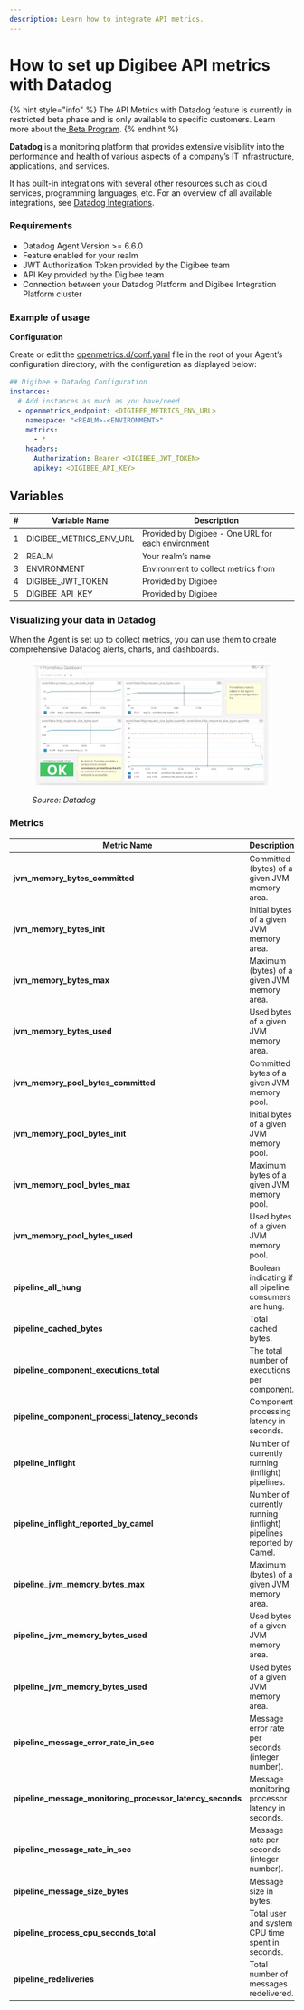 ```yaml
---
description: Learn how to integrate API metrics.
---
```


# How to set up Digibee API metrics with Datadog

{% hint style="info" %}
The API Metrics with Datadog feature is currently in restricted beta phase and is only available to specific customers. Learn more about the[ Beta Program](https://docs.digibee.com/documentation/general/beta-program).
{% endhint %}

**Datadog** is a monitoring platform that provides extensive visibility into the performance and health of various aspects of a company’s IT infrastructure, applications, and services.

It has built-in integrations with several other resources such as cloud services, programming languages, etc. For an overview of all available integrations, see [Datadog Integrations](https://docs.datadoghq.com/integrations/).

### Requirements

* Datadog Agent Version >= 6.6.0
* Feature enabled for your realm&#x20;
* JWT Authorization Token provided by the Digibee team
* API Key provided by the Digibee team
* Connection between your Datadog Platform and Digibee Integration Platform cluster

### Example of usage

**Configuration**

Create or edit the [openmetrics.d/conf.yaml](https://docs.datadoghq.com/integrations/openmetrics/#setup) file in the root of your Agent’s configuration directory, with the configuration as displayed below:

```yaml
## Digibee + Datadog Configuration
instances:
  # Add instances as much as you have/need
  - openmetrics_endpoint: <DIGIBEE_METRICS_ENV_URL>
    namespace: "<REALM>-<ENVIRONMENT>"
    metrics:
      - *
    headers:
      Authorization: Bearer <DIGIBEE_JWT_TOKEN>
      apikey: <DIGIBEE_API_KEY>

```

## **Variables**

| # | Variable Name              | Description                                        |
| - | -------------------------- | -------------------------------------------------- |
| 1 | DIGIBEE\_METRICS\_ENV\_URL | Provided by Digibee - One URL for each environment |
| 2 | REALM                      | Your realm’s name                                  |
| 3 | ENVIRONMENT                | Environment to collect metrics from                |
| 4 | DIGIBEE\_JWT\_TOKEN        | Provided by Digibee                                |
| 5 | DIGIBEE\_API\_KEY          | Provided by Digibee                                |

### Visualizing your data in Datadog

When the Agent is set up to collect metrics, you can use them to create comprehensive Datadog alerts, charts, and dashboards.

<figure><img src="../../.gitbook/assets/Datadog 2.png" alt=""><figcaption><p><em>Source: Datadog</em></p></figcaption></figure>

### Metrics

<table data-full-width="true"><thead><tr><th>Metric Name</th><th>Description</th><th>Type</th></tr></thead><tbody><tr><td><strong>jvm_memory_bytes_committed</strong></td><td>Committed (bytes) of a given JVM memory area.</td><td>Gauge</td></tr><tr><td><strong>jvm_memory_bytes_init</strong></td><td>Initial bytes of a given JVM memory area.</td><td>Gauge</td></tr><tr><td><strong>jvm_memory_bytes_max</strong></td><td>Maximum (bytes) of a given JVM memory area.</td><td>Gauge</td></tr><tr><td><strong>jvm_memory_bytes_used</strong></td><td>Used bytes of a given JVM memory area.</td><td>Gauge</td></tr><tr><td><strong>jvm_memory_pool_bytes_committed</strong></td><td>Committed bytes of a given JVM memory pool.</td><td>Gauge</td></tr><tr><td><strong>jvm_memory_pool_bytes_init</strong></td><td>Initial bytes of a given JVM memory pool.</td><td>Gauge</td></tr><tr><td><strong>jvm_memory_pool_bytes_max</strong></td><td>Maximum bytes of a given JVM memory pool.</td><td>Gauge</td></tr><tr><td><strong>jvm_memory_pool_bytes_used</strong></td><td>Used bytes of a given JVM memory pool.</td><td>Gauge</td></tr><tr><td><strong>pipeline_all_hung</strong></td><td>Boolean indicating if all pipeline consumers are hung.</td><td>Gauge</td></tr><tr><td><strong>pipeline_cached_bytes</strong></td><td>Total cached bytes.</td><td>Summary</td></tr><tr><td><strong>pipeline_component_executions_total</strong></td><td>The total number of executions per component.</td><td>Counter</td></tr><tr><td><strong>pipeline_component_processi_latency_seconds</strong></td><td>Component processing latency in seconds.</td><td>Summary</td></tr><tr><td><strong>pipeline_inflight</strong></td><td>Number of currently running (inflight) pipelines.</td><td>Gauge</td></tr><tr><td><strong>pipeline_inflight_reported_by_camel</strong></td><td>Number of currently running (inflight) pipelines reported by Camel.</td><td>Gauge</td></tr><tr><td><strong>pipeline_jvm_memory_bytes_max</strong></td><td>Maximum (bytes) of a given JVM memory area.</td><td>Gauge</td></tr><tr><td><strong>pipeline_jvm_memory_bytes_used</strong></td><td>Used bytes of a given JVM memory area.</td><td>Gauge</td></tr><tr><td><strong>pipeline_jvm_memory_bytes_used</strong></td><td>Used bytes of a given JVM memory area.</td><td>Gauge</td></tr><tr><td><strong>pipeline_message_error_rate_in_sec</strong></td><td>Message error rate per seconds (integer number).</td><td>Gauge</td></tr><tr><td><strong>pipeline_message_monitoring_processor_latency_seconds</strong></td><td>Message monitoring processor latency in seconds.</td><td>Counter</td></tr><tr><td><strong>pipeline_message_rate_in_sec</strong></td><td>Message rate per seconds (integer number).</td><td>Gauge</td></tr><tr><td><strong>pipeline_message_size_bytes</strong></td><td>Message size in bytes.</td><td>Summary</td></tr><tr><td><strong>pipeline_process_cpu_seconds_total</strong></td><td>Total user and system CPU time spent in seconds.</td><td>Counter</td></tr><tr><td><strong>pipeline_redeliveries</strong></td><td>Total number of messages redelivered.</td><td>Counter</td></tr></tbody></table>
